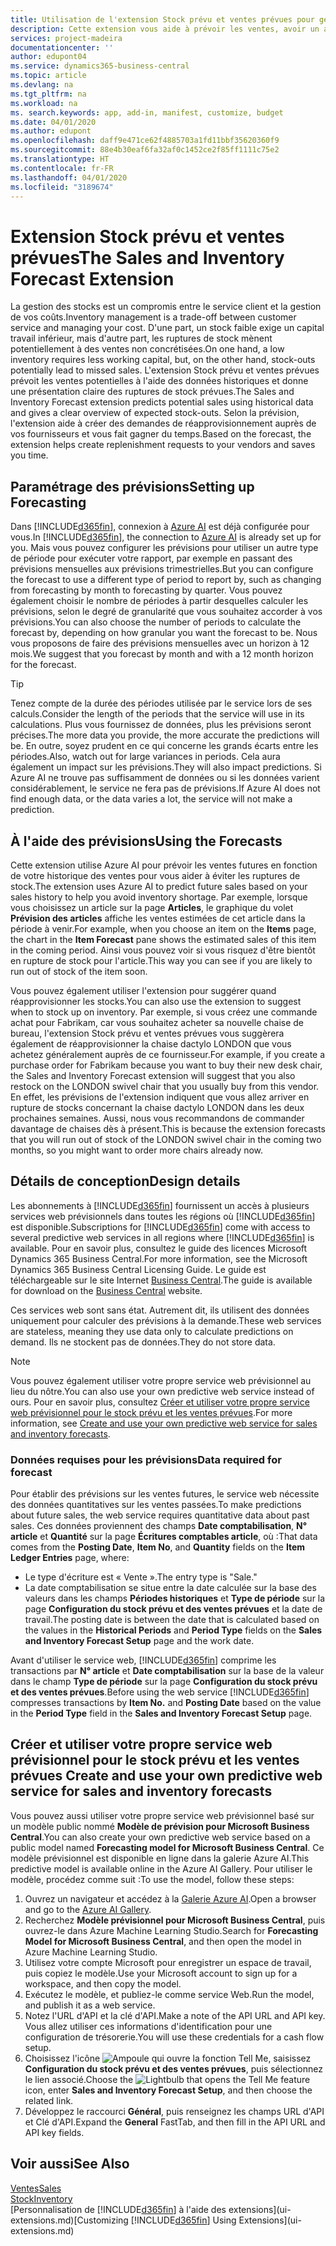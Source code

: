 ```yaml
---
title: Utilisation de l'extension Stock prévu et ventes prévues pour gérer le stock | Microsoft Docs
description: Cette extension vous aide à prévoir les ventes, avoir un aperçu clair des ruptures de stock prévues et même créer des demandes de réapprovisionnement aux fournisseurs.
services: project-madeira
documentationcenter: ''
author: edupont04
ms.service: dynamics365-business-central
ms.topic: article
ms.devlang: na
ms.tgt_pltfrm: na
ms.workload: na
ms. search.keywords: app, add-in, manifest, customize, budget
ms.date: 04/01/2020
ms.author: edupont
ms.openlocfilehash: daff9e471ce62f4885703a1fd11bbf35620360f9
ms.sourcegitcommit: 88e4b30eaf6fa32af0c1452ce2f85ff1111c75e2
ms.translationtype: HT
ms.contentlocale: fr-FR
ms.lasthandoff: 04/01/2020
ms.locfileid: "3189674"
---
```

# <a name="the-sales-and-inventory-forecast-extension"></a><span data-ttu-id="2ae35-103">Extension Stock prévu et ventes prévues</span><span class="sxs-lookup"><span data-stu-id="2ae35-103">The Sales and Inventory Forecast Extension</span></span>
<span data-ttu-id="2ae35-104">La gestion des stocks est un compromis entre le service client et la gestion de vos coûts.</span><span class="sxs-lookup"><span data-stu-id="2ae35-104">Inventory management is a trade-off between customer service and managing your cost.</span></span> <span data-ttu-id="2ae35-105">D'une part, un stock faible exige un capital travail inférieur, mais d'autre part, les ruptures de stock mènent potentiellement à des ventes non concrétisées.</span><span class="sxs-lookup"><span data-stu-id="2ae35-105">On one hand, a low inventory requires less working capital, but, on the other hand, stock-outs potentially lead to missed sales.</span></span> <span data-ttu-id="2ae35-106">L'extension Stock prévu et ventes prévues prévoit les ventes potentielles à l'aide des données historiques et donne une présentation claire des ruptures de stock prévues.</span><span class="sxs-lookup"><span data-stu-id="2ae35-106">The Sales and Inventory Forecast extension predicts potential sales using historical data and gives a clear overview of expected stock-outs.</span></span> <span data-ttu-id="2ae35-107">Selon la prévision, l'extension aide à créer des demandes de réapprovisionnement auprès de vos fournisseurs et vous fait gagner du temps.</span><span class="sxs-lookup"><span data-stu-id="2ae35-107">Based on the forecast, the extension helps create replenishment requests to your vendors and saves you time.</span></span>  

## <a name="setting-up-forecasting"></a><span data-ttu-id="2ae35-108">Paramétrage des prévisions</span><span class="sxs-lookup"><span data-stu-id="2ae35-108">Setting up Forecasting</span></span>
<span data-ttu-id="2ae35-109">Dans [!INCLUDE[d365fin](includes/d365fin_md.md)], connexion à [Azure AI](https://azure.microsoft.com/overview/ai-platform/) est déjà configurée pour vous.</span><span class="sxs-lookup"><span data-stu-id="2ae35-109">In [!INCLUDE[d365fin](includes/d365fin_md.md)], the connection to [Azure AI](https://azure.microsoft.com/overview/ai-platform/) is already set up for you.</span></span> <span data-ttu-id="2ae35-110">Mais vous pouvez configurer les prévisions pour utiliser un autre type de période pour exécuter votre rapport, par exemple en passant des prévisions mensuelles aux prévisions trimestrielles.</span><span class="sxs-lookup"><span data-stu-id="2ae35-110">But you can configure the forecast to use a different type of period to report by, such as changing from forecasting by month to forecasting by quarter.</span></span> <span data-ttu-id="2ae35-111">Vous pouvez également choisir le nombre de périodes à partir desquelles calculer les prévisions, selon le degré de granularité que vous souhaitez accorder à vos prévisions.</span><span class="sxs-lookup"><span data-stu-id="2ae35-111">You can also choose the number of periods to calculate the forecast by, depending on how granular you want the forecast to be.</span></span> <span data-ttu-id="2ae35-112">Nous vous proposons de faire des prévisions mensuelles avec un horizon à 12 mois.</span><span class="sxs-lookup"><span data-stu-id="2ae35-112">We suggest that you forecast by month and with a 12 month horizon for the forecast.</span></span> 

> [!TIP]  
>   <span data-ttu-id="2ae35-113">Tenez compte de la durée des périodes utilisée par le service lors de ses calculs.</span><span class="sxs-lookup"><span data-stu-id="2ae35-113">Consider the length of the periods that the service will use in its calculations.</span></span> <span data-ttu-id="2ae35-114">Plus vous fournissez de données, plus les prévisions seront précises.</span><span class="sxs-lookup"><span data-stu-id="2ae35-114">The more data you provide, the more accurate the predictions will be.</span></span> <span data-ttu-id="2ae35-115">En outre, soyez prudent en ce qui concerne les grands écarts entre les périodes.</span><span class="sxs-lookup"><span data-stu-id="2ae35-115">Also, watch out for large variances in periods.</span></span> <span data-ttu-id="2ae35-116">Cela aura également un impact sur les prévisions.</span><span class="sxs-lookup"><span data-stu-id="2ae35-116">They will also impact predictions.</span></span> <span data-ttu-id="2ae35-117">Si Azure AI ne trouve pas suffisamment de données ou si les données varient considérablement, le service ne fera pas de prévisions.</span><span class="sxs-lookup"><span data-stu-id="2ae35-117">If Azure AI does not find enough data, or the data varies a lot, the service will not make a prediction.</span></span>

## <a name="using-the-forecasts"></a><span data-ttu-id="2ae35-118">À l'aide des prévisions</span><span class="sxs-lookup"><span data-stu-id="2ae35-118">Using the Forecasts</span></span>
<span data-ttu-id="2ae35-119">Cette extension utilise Azure AI pour prévoir les ventes futures en fonction de votre historique des ventes pour vous aider à éviter les ruptures de stock.</span><span class="sxs-lookup"><span data-stu-id="2ae35-119">The extension uses Azure AI to predict future sales based on your sales history to help you avoid inventory shortage.</span></span> <span data-ttu-id="2ae35-120">Par exemple, lorsque vous choisissez un article sur la page **Articles**, le graphique du volet **Prévision des articles** affiche les ventes estimées de cet article dans la période à venir.</span><span class="sxs-lookup"><span data-stu-id="2ae35-120">For example, when you choose an item on the **Items** page, the chart in the **Item Forecast** pane shows the estimated sales of this item in the coming period.</span></span> <span data-ttu-id="2ae35-121">Ainsi vous pouvez voir si vous risquez d'être bientôt en rupture de stock pour l'article.</span><span class="sxs-lookup"><span data-stu-id="2ae35-121">This way you can see if you are likely to run out of stock of the item soon.</span></span>  

<span data-ttu-id="2ae35-122">Vous pouvez également utiliser l'extension pour suggérer quand réapprovisionner les stocks.</span><span class="sxs-lookup"><span data-stu-id="2ae35-122">You can also use the extension to suggest when to stock up on inventory.</span></span> <span data-ttu-id="2ae35-123">Par exemple, si vous créez une commande achat pour Fabrikam, car vous souhaitez acheter sa nouvelle chaise de bureau, l'extension Stock prévu et ventes prévues vous suggèrera également de réapprovisionner la chaise dactylo LONDON que vous achetez généralement auprès de ce fournisseur.</span><span class="sxs-lookup"><span data-stu-id="2ae35-123">For example, if you create a purchase order for Fabrikam because you want to buy their new desk chair, the Sales and Inventory Forecast extension will suggest that you also restock on the LONDON swivel chair that you usually buy from this vendor.</span></span> <span data-ttu-id="2ae35-124">En effet, les prévisions de l'extension indiquent que vous allez arriver en rupture de stocks concernant la chaise dactylo LONDON dans les deux prochaines semaines. Aussi, nous vous recommandons de commander davantage de chaises dès à présent.</span><span class="sxs-lookup"><span data-stu-id="2ae35-124">This is because the extension forecasts that you will run out of stock of the LONDON swivel chair in the coming two months, so you might want to order more chairs already now.</span></span>  

## <a name="design-details"></a><span data-ttu-id="2ae35-125">Détails de conception</span><span class="sxs-lookup"><span data-stu-id="2ae35-125">Design details</span></span>
<span data-ttu-id="2ae35-126">Les abonnements à [!INCLUDE[d365fin](includes/d365fin_md.md)] fournissent un accès à plusieurs services web prévisionnels dans toutes les régions où [!INCLUDE[d365fin](includes/d365fin_md.md)] est disponible.</span><span class="sxs-lookup"><span data-stu-id="2ae35-126">Subscriptions for [!INCLUDE[d365fin](includes/d365fin_md.md)] come with access to several predictive web services in all regions where [!INCLUDE[d365fin](includes/d365fin_md.md)] is available.</span></span> <span data-ttu-id="2ae35-127">Pour en savoir plus, consultez le guide des licences Microsoft Dynamics 365 Business Central.</span><span class="sxs-lookup"><span data-stu-id="2ae35-127">For more information, see the Microsoft Dynamics 365 Business Central Licensing Guide.</span></span> <span data-ttu-id="2ae35-128">Le guide est téléchargeable sur le site Internet [Business Central](https://dynamics.microsoft.com/en-us/business-central/overview/).</span><span class="sxs-lookup"><span data-stu-id="2ae35-128">The guide is available for download on the [Business Central](https://dynamics.microsoft.com/en-us/business-central/overview/) website.</span></span> 

<span data-ttu-id="2ae35-129">Ces services web sont sans état. Autrement dit, ils utilisent des données uniquement pour calculer des prévisions à la demande.</span><span class="sxs-lookup"><span data-stu-id="2ae35-129">These web services are stateless, meaning they use data only to calculate predictions on demand.</span></span> <span data-ttu-id="2ae35-130">Ils ne stockent pas de données.</span><span class="sxs-lookup"><span data-stu-id="2ae35-130">They do not store data.</span></span>

> [!NOTE]  
>   <span data-ttu-id="2ae35-131">Vous pouvez également utiliser votre propre service web prévisionnel au lieu du nôtre.</span><span class="sxs-lookup"><span data-stu-id="2ae35-131">You can also use your own predictive web service instead of ours.</span></span> <span data-ttu-id="2ae35-132">Pour en savoir plus, consultez [Créer et utiliser votre propre service web prévisionnel pour le stock prévu et les ventes prévues](#AnchorText).</span><span class="sxs-lookup"><span data-stu-id="2ae35-132">For more information, see [Create and use your own predictive web service for sales and inventory forecasts](#AnchorText).</span></span> 

### <a name="data-required-for-forecast"></a><span data-ttu-id="2ae35-133">Données requises pour les prévisions</span><span class="sxs-lookup"><span data-stu-id="2ae35-133">Data required for forecast</span></span>
<span data-ttu-id="2ae35-134">Pour établir des prévisions sur les ventes futures, le service web nécessite des données quantitatives sur les ventes passées.</span><span class="sxs-lookup"><span data-stu-id="2ae35-134">To make predictions about future sales, the web service requires quantitative data about past sales.</span></span> <span data-ttu-id="2ae35-135">Ces données proviennent des champs **Date comptabilisation**, **N° article** et **Quantité** sur la page **Écritures comptables article**, où :</span><span class="sxs-lookup"><span data-stu-id="2ae35-135">That data comes from the **Posting Date**, **Item No**, and **Quantity** fields on the **Item Ledger Entries** page, where:</span></span>
-    <span data-ttu-id="2ae35-136">Le type d'écriture est « Vente ».</span><span class="sxs-lookup"><span data-stu-id="2ae35-136">The entry type is "Sale."</span></span>
- <span data-ttu-id="2ae35-137">La date comptabilisation se situe entre la date calculée sur la base des valeurs dans les champs **Périodes historiques** et **Type de période** sur la page **Configuration du stock prévu et des ventes prévues** et la date de travail.</span><span class="sxs-lookup"><span data-stu-id="2ae35-137">The posting date is between the date that is calculated based on the values in the **Historical Periods** and **Period Type** fields on the **Sales and Inventory Forecast Setup** page and the work date.</span></span>

<span data-ttu-id="2ae35-138">Avant d'utiliser le service web, [!INCLUDE[d365fin](includes/d365fin_md.md)] comprime les transactions par **N° article** et **Date comptabilisation** sur la base de la valeur dans le champ **Type de période** sur la page **Configuration du stock prévu et des ventes prévues**.</span><span class="sxs-lookup"><span data-stu-id="2ae35-138">Before using the web service [!INCLUDE[d365fin](includes/d365fin_md.md)] compresses transactions by **Item No.** and **Posting Date** based on the value in the **Period Type** field in the **Sales and Inventory Forecast Setup** page.</span></span>

## <a name="create-and-use-your-own-predictive-web-service-for-sales-and-inventory-forecasts"></a><span data-ttu-id="2ae35-139"><a name="AnchorText"> </a>Créer et utiliser votre propre service web prévisionnel pour le stock prévu et les ventes prévues</span><span class="sxs-lookup"><span data-stu-id="2ae35-139"><a name="AnchorText"> </a>Create and use your own predictive web service for sales and inventory forecasts</span></span>
<span data-ttu-id="2ae35-140">Vous pouvez aussi utiliser votre propre service web prévisionnel basé sur un modèle public nommé **Modèle de prévision pour Microsoft Business Central**.</span><span class="sxs-lookup"><span data-stu-id="2ae35-140">You can also create your own predictive web service based on a public model named **Forecasting model for Microsoft Business Central**.</span></span> <span data-ttu-id="2ae35-141">Ce modèle prévisionnel est disponible en ligne dans la galerie Azure AI.</span><span class="sxs-lookup"><span data-stu-id="2ae35-141">This predictive model is available online in the Azure AI Gallery.</span></span> <span data-ttu-id="2ae35-142">Pour utiliser le modèle, procédez comme suit :</span><span class="sxs-lookup"><span data-stu-id="2ae35-142">To use the model, follow these steps:</span></span>  

1. <span data-ttu-id="2ae35-143">Ouvrez un navigateur et accédez à la [Galerie Azure AI](https://go.microsoft.com/fwlink/?linkid=828352).</span><span class="sxs-lookup"><span data-stu-id="2ae35-143">Open a browser and go to the [Azure AI Gallery](https://go.microsoft.com/fwlink/?linkid=828352).</span></span>  
2. <span data-ttu-id="2ae35-144">Recherchez **Modèle prévisionnel pour Microsoft Business Central**, puis ouvrez-le dans Azure Machine Learning Studio.</span><span class="sxs-lookup"><span data-stu-id="2ae35-144">Search for **Forecasting Model for Microsoft Business Central**, and then open the model in Azure Machine Learning Studio.</span></span>  
3. <span data-ttu-id="2ae35-145">Utilisez votre compte Microsoft pour enregistrer un espace de travail, puis copiez le modèle.</span><span class="sxs-lookup"><span data-stu-id="2ae35-145">Use your Microsoft account to sign up for a workspace, and then copy the model.</span></span>  
4. <span data-ttu-id="2ae35-146">Exécutez le modèle, et publiez-le comme service Web.</span><span class="sxs-lookup"><span data-stu-id="2ae35-146">Run the model, and publish it as a web service.</span></span>  
5. <span data-ttu-id="2ae35-147">Notez l'URL d'API et la clé d'API.</span><span class="sxs-lookup"><span data-stu-id="2ae35-147">Make a note of the API URL and API key.</span></span> <span data-ttu-id="2ae35-148">Vous allez utiliser ces informations d'identification pour une configuration de trésorerie.</span><span class="sxs-lookup"><span data-stu-id="2ae35-148">You will use these credentials for a cash flow setup.</span></span>  
6. <span data-ttu-id="2ae35-149">Choisissez l'icône ![Ampoule qui ouvre la fonction Tell Me](media/ui-search/search_small.png "Dites-moi ce que vous voulez faire"), saisissez **Configuration du stock prévu et des ventes prévues**, puis sélectionnez le lien associé.</span><span class="sxs-lookup"><span data-stu-id="2ae35-149">Choose the ![Lightbulb that opens the Tell Me feature](media/ui-search/search_small.png "Tell me what you want to do") icon, enter **Sales and Inventory Forecast Setup**, and then choose the related link.</span></span>  
7. <span data-ttu-id="2ae35-150">Développez le raccourci **Général**, puis renseignez les champs URL d'API et Clé d'API.</span><span class="sxs-lookup"><span data-stu-id="2ae35-150">Expand the **General** FastTab, and then fill in the API URL and API key fields.</span></span>  


## <a name="see-also"></a><span data-ttu-id="2ae35-151">Voir aussi</span><span class="sxs-lookup"><span data-stu-id="2ae35-151">See Also</span></span>
[<span data-ttu-id="2ae35-152">Ventes</span><span class="sxs-lookup"><span data-stu-id="2ae35-152">Sales</span></span>](sales-manage-sales.md)  
[<span data-ttu-id="2ae35-153">Stock</span><span class="sxs-lookup"><span data-stu-id="2ae35-153">Inventory</span></span>](inventory-manage-inventory.md)  
<span data-ttu-id="2ae35-154">[Personnalisation de [!INCLUDE[d365fin](includes/d365fin_md.md)] à l'aide des extensions](ui-extensions.md)</span><span class="sxs-lookup"><span data-stu-id="2ae35-154">[Customizing [!INCLUDE[d365fin](includes/d365fin_md.md)] Using Extensions](ui-extensions.md)</span></span>  
